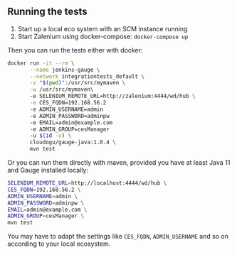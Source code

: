 ## Running the tests

1. Start up a local eco system with an SCM instance running
1. Start Zalenium using docker-compose:
    `docker-compose up`

Then you can run the tests either with docker:

```sh
docker run -it --rm \
       --name jenkins-gauge \
       --network integrationtests_default \
       -v "$(pwd)":/usr/src/mymaven \
       -w /usr/src/mymaven\ 
       -e SELENIUM_REMOTE_URL=http://zalenium:4444/wd/hub \
       -e CES_FQDN=192.168.56.2
       -e ADMIN_USERNAME=admin
       -e ADMIN_PASSWORD=adminpw
       -e EMAIL=admin@example.com
       -e ADMIN_GROUP=cesManager
       -u $(id -u) \
       cloudogu/gauge-java:1.0.4 \
       mvn test
```

Or you can run them directly with maven, provided you have at least Java 11 and Gauge
installed locally:

```sh
SELENIUM_REMOTE_URL=http://localhost:4444/wd/hub \
CES_FQDN=192.168.56.2 \
ADMIN_USERNAME=admin \
ADMIN_PASSWORD=adminpw \
EMAIL=admin@example.com \
ADMIN_GROUP=cesManager \
mvn test
```

You may have to adapt the settings like `CES_FQDN`, `ADMIN_USERNAME` and so on according
to your local ecosystem.
